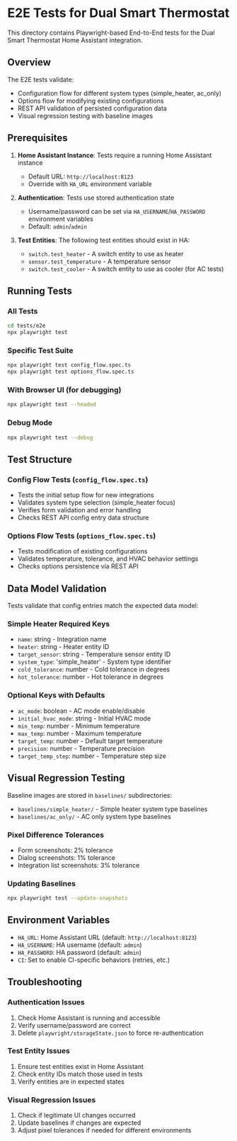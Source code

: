# E2E Tests for Dual Smart Thermostat

This directory contains Playwright-based End-to-End tests for the Dual Smart Thermostat Home Assistant integration.

## Overview

The E2E tests validate:
- Configuration flow for different system types (simple_heater, ac_only)
- Options flow for modifying existing configurations
- REST API validation of persisted configuration data
- Visual regression testing with baseline images

## Prerequisites

1. **Home Assistant Instance**: Tests require a running Home Assistant instance
   - Default URL: `http://localhost:8123`
   - Override with `HA_URL` environment variable

2. **Authentication**: Tests use stored authentication state
   - Username/password can be set via `HA_USERNAME`/`HA_PASSWORD` environment variables
   - Default: `admin`/`admin`

3. **Test Entities**: The following test entities should exist in HA:
   - `switch.test_heater` - A switch entity to use as heater
   - `sensor.test_temperature` - A temperature sensor
   - `switch.test_cooler` - A switch entity to use as cooler (for AC tests)

## Running Tests

### All Tests
```bash
cd tests/e2e
npx playwright test
```

### Specific Test Suite
```bash
npx playwright test config_flow.spec.ts
npx playwright test options_flow.spec.ts
```

### With Browser UI (for debugging)
```bash
npx playwright test --headed
```

### Debug Mode
```bash
npx playwright test --debug
```

## Test Structure

### Config Flow Tests (`config_flow.spec.ts`)
- Tests the initial setup flow for new integrations
- Validates system type selection (simple_heater focus)
- Verifies form validation and error handling
- Checks REST API config entry data structure

### Options Flow Tests (`options_flow.spec.ts`)
- Tests modification of existing configurations
- Validates temperature, tolerance, and HVAC behavior settings
- Checks options persistence via REST API

## Data Model Validation

Tests validate that config entries match the expected data model:

### Simple Heater Required Keys
- `name`: string - Integration name
- `heater`: string - Heater entity ID
- `target_sensor`: string - Temperature sensor entity ID
- `system_type`: 'simple_heater' - System type identifier
- `cold_tolerance`: number - Cold tolerance in degrees
- `hot_tolerance`: number - Hot tolerance in degrees

### Optional Keys with Defaults
- `ac_mode`: boolean - AC mode enable/disable
- `initial_hvac_mode`: string - Initial HVAC mode
- `min_temp`: number - Minimum temperature
- `max_temp`: number - Maximum temperature
- `target_temp`: number - Default target temperature
- `precision`: number - Temperature precision
- `target_temp_step`: number - Temperature step size

## Visual Regression Testing

Baseline images are stored in `baselines/` subdirectories:
- `baselines/simple_heater/` - Simple heater system type baselines
- `baselines/ac_only/` - AC only system type baselines

### Pixel Difference Tolerances
- Form screenshots: 2% tolerance
- Dialog screenshots: 1% tolerance
- Integration list screenshots: 3% tolerance

### Updating Baselines
```bash
npx playwright test --update-snapshots
```

## Environment Variables

- `HA_URL`: Home Assistant URL (default: `http://localhost:8123`)
- `HA_USERNAME`: HA username (default: `admin`)
- `HA_PASSWORD`: HA password (default: `admin`)
- `CI`: Set to enable CI-specific behaviors (retries, etc.)

## Troubleshooting

### Authentication Issues
1. Check Home Assistant is running and accessible
2. Verify username/password are correct
3. Delete `playwright/storageState.json` to force re-authentication

### Test Entity Issues
1. Ensure test entities exist in Home Assistant
2. Check entity IDs match those used in tests
3. Verify entities are in expected states

### Visual Regression Issues
1. Check if legitimate UI changes occurred
2. Update baselines if changes are expected
3. Adjust pixel tolerances if needed for different environments